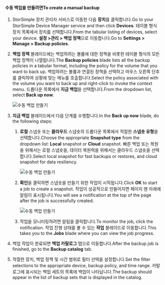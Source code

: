 
<!--author=alkohli last changed: 01/20/2017-->

#### <a name="to-create-a-manual-backup"></a><span data-ttu-id="75798-101">수동 백업을 만들려면</span><span class="sxs-lookup"><span data-stu-id="75798-101">To create a manual backup</span></span>

1. <span data-ttu-id="75798-102">StorSimple 장치 관리자 서비스로 이동한 다음 **장치**를 클릭합니다.</span><span class="sxs-lookup"><span data-stu-id="75798-102">Go to your StorSimple Device Manager service and then click **Devices**.</span></span> <span data-ttu-id="75798-103">테이블 형식 장치 목록에서 장치를 선택합니다.</span><span class="sxs-lookup"><span data-stu-id="75798-103">From the tabular listing of devices, select your device.</span></span> <span data-ttu-id="75798-104">**설정 >관리 > 백업 정책**으로 이동합니다.</span><span class="sxs-lookup"><span data-stu-id="75798-104">Go to **Settings > Manage > Backup policies**.</span></span>

2. <span data-ttu-id="75798-105">**백업 정책** 블레이드에는 백업하려는 볼륨에 대한 정책을 비롯한 테이블 형식의 모든 백업 정책이 나열됩니다.</span><span class="sxs-lookup"><span data-stu-id="75798-105">The **Backup policies** blade lists all the backup policies in a tabular format, including the policy for the volume that you want to back up.</span></span> <span data-ttu-id="75798-106">백업하려는 볼륨과 연결된 정책을 선택하고 마우스 오른쪽 단추를 클릭하여 상황에 맞는 메뉴를 호출합니다.</span><span class="sxs-lookup"><span data-stu-id="75798-106">Select the policy associated with the volume you want to back up and right-click to invoke the context menu.</span></span> <span data-ttu-id="75798-107">드롭다운 목록에서 **지금 백업**을 선택합니다.</span><span class="sxs-lookup"><span data-stu-id="75798-107">From the dropdown list, select **Back up now**.</span></span>

    ![수동 백업 만들기](./media/storsimple-8000-create-manual-backup/createmanualbu1.png)

3. <span data-ttu-id="75798-109">**지금 백업** 블레이드에서 다음 단계를 수행합니다.</span><span class="sxs-lookup"><span data-stu-id="75798-109">In the **Back up now** blade, do the following steps:</span></span>

    1. <span data-ttu-id="75798-110">**로컬** 스냅숏 또는 **클라우드** 스냅숏의 드롭다운 목록에서 적절한 **스냅숏 유형**을 선택합니다.</span><span class="sxs-lookup"><span data-stu-id="75798-110">Choose the appropriate **Snapshot type** from the dropdown list: **Local** snapshot or **Cloud** snapshot.</span></span> <span data-ttu-id="75798-111">빠른 백업 또는 복원을 위해서는 로컬 스냅숏을, 데이터 복원력을 위해서는 클라우드 스냅숏을 선택합니다.</span><span class="sxs-lookup"><span data-stu-id="75798-111">Select local snapshot for fast backups or restores, and cloud snapshot for data resiliency.</span></span>

        ![수동 백업 만들기](./media/storsimple-8000-create-manual-backup/createmanualbu2.png)

    2. <span data-ttu-id="75798-113">**확인**을 클릭하면 스냅숏을 만들기 위한 작업이 시작됩니다.</span><span class="sxs-lookup"><span data-stu-id="75798-113">Click **OK** to start a job to create a snapshot.</span></span> <span data-ttu-id="75798-114">작업이 성공적으로 만들어지면 페이지 맨 아래에 알림이 표시됩니다.</span><span class="sxs-lookup"><span data-stu-id="75798-114">You will see a notification at the top of the page after the job is successfully created.</span></span>

        ![수동 백업 만들기](./media/storsimple-8000-create-manual-backup/createmanualbu4.png)

    3. <span data-ttu-id="75798-116">작업을 모니터링하려면 알림을 클릭합니다.</span><span class="sxs-lookup"><span data-stu-id="75798-116">To monitor the job, click the notification.</span></span> <span data-ttu-id="75798-117">작업 진행 상태를 볼 수 있는 **작업** 블레이드로 이동합니다.</span><span class="sxs-lookup"><span data-stu-id="75798-117">This takes you to the **Jobs** blade where you can view the job progress.</span></span>


5. <span data-ttu-id="75798-118">백업 작업이 완료되면 **백업 카탈로그** 탭으로 이동합니다.</span><span class="sxs-lookup"><span data-stu-id="75798-118">After the backup job is finished, go to the **Backup catalog** tab.</span></span>

6. <span data-ttu-id="75798-119">적절한 장치, 백업 정책 및 시간 범위로 필터 선택을 설정합니다.</span><span class="sxs-lookup"><span data-stu-id="75798-119">Set the filter selections to the appropriate device, backup policy, and time range.</span></span> <span data-ttu-id="75798-120">카탈로그에 표시되는 백업 세트의 목록에 백업이 나타납니다.</span><span class="sxs-lookup"><span data-stu-id="75798-120">The backup should appear in the list of backup sets that is displayed in the catalog.</span></span>

